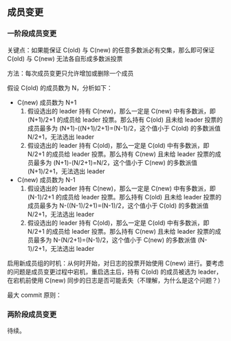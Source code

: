 ## 成员变更

### 一阶段成员变更

关键点：如果能保证 C(old) 与 C(new) 的任意多数派必有交集，那么即可保证 C(old) 与 C(new) 无法各自形成多数派投票

方法：每次成员变更只允许增加或删除一个成员

假设 C(old) 的成员数为 N，分析如下：

*   C(new) 成员数为 N+1
    1. 假设选出的 leader 持有 C(new)，那么一定是 C(new) 中有多数派，即 (N+1)/2+1 的成员给 leader 投票。那么持有 C(old) 且未给 leader 投票的成员最多为 (N+1)-((N+1)/2+1)=(N-1)/2，这个值小于 C(old) 的多数派值 N/2+1，无法选出 leader
    1. 假设选出的 leader 持有 C(old)，那么一定是 C(old) 中有多数派，即 N/2+1 的成员给 leader 投票。那么持有 C(new) 且未给 leader 投票的成员最多为 (N+1)-(N/2+1)=N/2，这个值小于 C(new) 的多数派值 (N+1)/2+1，无法选出 leader
*   C(new) 成员数为 N-1
    1. 假设选出的 leader 持有 C(new)，那么一定是 C(new) 中有多数派，即 (N-1)/2+1 的成员给 leader 投票。那么持有 C(old) 且未给 leader 投票的成员最多为 N-((N-1)/2+1)=(N-1)/2，这个值小于 C(old) 的多数派值 N/2+1，无法选出 leader
    1. 假设选出的 leader 持有 C(old)，那么一定是 C(old) 中有多数派，即 N/2+1 的成员给 leader 投票。那么持有 C(new) 且未给 leader 投票的成员最多为 N-(N/2+1)=(N-1)/2，这个值小于 C(new) 的多数派值 (N-1)/2+1，无法选出 leader

启用新成员组的时机：从何时开始，对日志的投票开始使用 C(new) 进行。要考虑的问题是成员变更过程中宕机，重启选主后，持有 C(old) 的成员被选为 leader，在宕机前使用 C(new) 同步的日志是否可能丢失（不理解，为什么是这个问题？）

最大 commit 原则：

### 两阶段成员变更

待续。